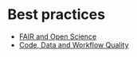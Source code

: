 # Best practices

- [FAIR and Open Science](./Code%20Data%20and%20Workflow%20Quality.md)
- [Code, Data and Workflow Quality](./FAIR%20and%20Open%20Science.md)
